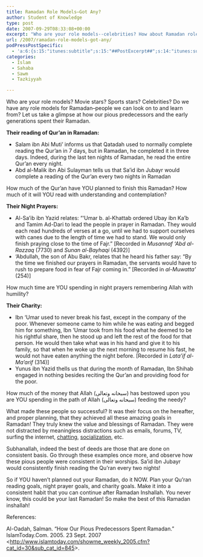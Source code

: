 ```yaml
---
title: Ramadan Role Models–Got Any?
author: Student of Knowledge
type: post
date: 2007-09-29T08:33:08+00:00
excerpt: "Who are your role models--celebrities? How about Ramadan role models?  How about the pious predecessors? They used to complete the Qur'an in one or two days, and focus on feeding the poor and giving charity.  How much of these things have YOU planned to do? They achieved such great heights because of their eman and focus on the akhira!  Forget your TV, your MSN, and go for it!"
url: /2007/ramadan-role-models-got-any/
podPressPostSpecific:
  - 'a:6:{s:15:"itunes:subtitle";s:15:"##PostExcerpt##";s:14:"itunes:summary";s:15:"##PostExcerpt##";s:15:"itunes:keywords";s:17:"##WordPressCats##";s:13:"itunes:author";s:10:"##Global##";s:15:"itunes:explicit";s:2:"No";s:12:"itunes:block";s:2:"No";}'
categories:
  - Islam
  - Sahaba
  - Sawm
  - Tazkiyyah

---
```

Who are your role models? Movie stars? Sports stars? Celebrities? Do we have any role models for Ramadan&#8211;people we can look on to and learn from? Let us take a glimpse at how our pious predecessors and the early generations spent their Ramadan.

**Their reading of Qur&#8217;an in Ramadan:**

  * Salam ibn Abi Muti&#8217; informs us that Qatadah used to normally complete reading the Qur&#8217;an in 7 days, but <span class="gem">in Ramadan, he completed it in three days. Indeed, during the last ten nights of Ramadan, he read the entire Qur&#8217;an every night.</span>
  * Abd al-Malik ibn Abi Sulayman tells us that Sa&#8217;id ibn Jubayr would complete a reading of the Qur&#8217;an <span class="gem">every two nights in Ramadan</span>

How much of the Qur&#8217;an have YOU planned to finish this Ramadan? How much of it will YOU read with understanding and contemplation?

**Their Night Prayers:**

  * Al-Sa&#8217;ib ibn Yazid relates: &#8220;&#8216;Umar b. al-Khattab ordered Ubay ibn Ka&#8217;b and Tamim Ad-Dari to lead the people in prayer in Ramadan. They would each read hundreds of verses at a go, until we had to support ourselves with canes due to the length of time we had to stand. <span class="gem">We would only finish praying close to the time of Fajr.</span>&#8221; [Recorded in _Musannaf &#8216;Abd al-Razzaq_ (7730) and _Sunan al-Bayhaqi_ (4392)]
  * &#8216;Abdullah, the son of Abu Bakr, relates that he heard his father say: &#8220;By the time we finished our prayers in Ramadan, <span class="gem">the servants would have to rush to prepare food in fear of Fajr coming in.</span>&#8221; [Recorded in _al-Muwatta&#8217;_ (254)]

How much time are YOU spending in night prayers remembering Allah with humility?

**Their Charity:**

  * Ibn &#8216;Umar used to never break his fast, except in the company of the poor. Whenever someone came to him while he was eating and begged him for something, Ibn &#8216;Umar took from his food what he deemed to be his rightful share, then he stood up and left the rest of the food for that person. He would then take what was in his hand and give it to his family, so that when he woke up the next morning to resume his fast, he would not have eaten anything the night before. [Recorded in _Lata&#8217;if al-Ma&#8217;arif_ (314)]
  * Yunus ibn Yazid thells us that during the month of Ramadan, Ibn Shihab engaged in nothing besides reciting the Qur&#8217;an and providing food for the poor.

How much of the money that Allah (سبحانه وتعالى) has bestowed upon you are YOU spending in the path of Allah (سبحانه وتعالى) feeding the needy?

What made these people so successful? It was their focus on the hereafter, and proper planning, that they achieved all these amazing goals in Ramadan! They truly knew the value and blessings of Ramadan. They were not distracted by meaningless distractions such as emails, forums, TV, surfing the internet, <a href="http://get.live.com/messenger/overview" target="_blank">chatting</a>, <a href="http://www.facebook.com/" target="_blank">socialization</a>, etc.

Subhanallah, indeed the best of deeds are those that are done on consistent basis. Go through these examples once more, and observe how these pious people were consistent in their worships. Sa&#8217;id ibn Jubayr would <span class="gem">consistently</span> finish reading the Qu&#8217;ran every two nights!

So if YOU haven&#8217;t planned out your Ramadan, do it NOW. Plan your Qu&#8217;ran reading goals, night prayer goals, and charity goals. Make it into a consistent habit that you can continue after Ramadan Inshallah. You never know, this could be your last Ramadan! So make the best of this Ramadan inshallah!

<p id="referencesTitle">
  References:
</p>

<p class="reference">
  Al-Oadah, Salman. &#8220;How Our Pious Predecessors Spent Ramadan.&#8221; IslamToday.Com. 2005. 23 Sept. 2007 <<a href="http://www.islamtoday.com/showme_weekly_2005.cfm?cat_id=30&sub_cat_id=845">http://www.islamtoday.com/showme_weekly_2005.cfm?cat_id=30&sub_cat_id=845</a>>.
</p>